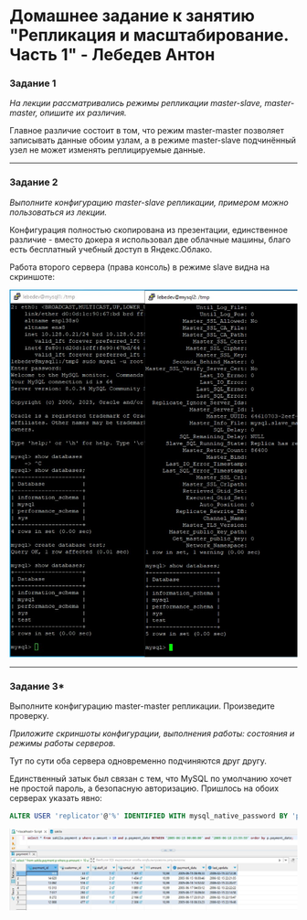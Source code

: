 # Домашнее задание к занятию "Репликация и масштабирование. Часть 1" - Лебедев Антон

### Задание 1

*На лекции рассматривались режимы репликации master-slave, master-master, опишите их различия.*

Главное различие состоит в том, что режим master-master позволяет записывать данные обоим узлам, а в режиме master-slave подчинённый узел не может изменять реплицируемые данные.

---

### Задание 2

*Выполните конфигурацию master-slave репликации, примером можно пользоваться из лекции.*

Конфигурация полностью скопирована из презентации, единственное различие - вместо докера я использовал две облачные машины, благо есть бесплатный учебный доступ в Яндекс.Облако.

Работа второго сервера (права консоль) в режиме slave видна на скриншоте:

![Screenshot_1](https://github.com/Lebedun/HomeWork-Blank/blob/12-06/img/Screenshot_1.jpg)

---

### Задание 3* 

Выполните конфигурацию master-master репликации. Произведите проверку.

*Приложите скриншоты конфигурации, выполнения работы: состояния и режимы работы серверов.*

Тут по сути оба сервера одновременно подчиняются друг другу.

Единственный затык был связан с тем, что MySQL по умолчанию хочет не простой пароль, а безопасную авторизацию. Пришлось на обоих серверах указать явно:

```SQL
ALTER USER 'replicator'@'%' IDENTIFIED WITH mysql_native_password BY 'password';
```

![Screenshot_2](https://github.com/Lebedun/HomeWork-Blank/blob/12-06/img/Screenshot_2.jpg)

